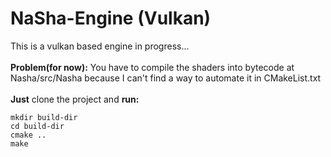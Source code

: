 # NaSha-Engine (Vulkan)
This is a vulkan based engine in progress... <br><br>
**Problem(for now):** You have to compile the shaders into bytecode at Nasha/src/Nasha  because I can't find a way to automate it in CMakeList.txt<br><br>
**Just** clone the project and **run:** 
```
mkdir build-dir
cd build-dir
cmake ..
make
```
